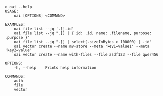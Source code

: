 ﻿```shell
> oai --help
USAGE:
    oai [OPTIONS] <COMMAND>

EXAMPLES:
    oai file list --jq '.[].id'
    oai file list --jq ".[] | { id: .id, name: .filename, purpose: .purpose }"
    oai file list --jq ".[] | select(.sizeInBytes > 100000) | .id"
    oai vector create --name my-store --meta 'key1=value1' --meta 'key2=value'
    oai vector create --name with-files --file asdf123 --file qwer456

OPTIONS:
    -h, --help    Prints help information

COMMANDS:
    auth       
    file       
    vector     
```
